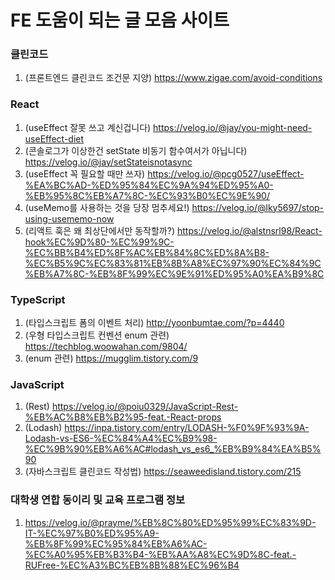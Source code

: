 # FE 도움이 되는 글 모음 사이트

### 클린코드

1. (프론트엔드 클린코드 조건문 지양) https://www.zigae.com/avoid-conditions

### React

1. (useEffect 잘못 쓰고 계신겁니다) https://velog.io/@jay/you-might-need-useEffect-diet
2. (콘솔로그가 이상한건 setState 비동기 함수여서가 아닙니다) https://velog.io/@jay/setStateisnotasync
3. (useEffect 꼭 필요할 때만 쓰자) https://velog.io/@pcg0527/useEffect-%EA%BC%AD-%ED%95%84%EC%9A%94%ED%95%A0-%EB%95%8C%EB%A7%8C-%EC%93%B0%EC%9E%90/
4. (useMemo를 사용하는 것을 당장 멈추세요!) https://velog.io/@lky5697/stop-using-usememo-now
5. (리액트 훅은 왜 최상단에서만 동작할까?) https://velog.io/@alstnsrl98/React-hook%EC%9D%80-%EC%99%9C-%EC%BB%B4%ED%8F%AC%EB%84%8C%ED%8A%B8-%EC%B5%9C%EC%83%81%EB%8B%A8%EC%97%90%EC%84%9C%EB%A7%8C-%EB%8F%99%EC%9E%91%ED%95%A0%EA%B9%8C

### TypeScript

1. (타입스크립트 폼의 이벤트 처리) http://yoonbumtae.com/?p=4440
2. (우형 타입스크립트 컨벤션 enum 관련) https://techblog.woowahan.com/9804/
3. (enum 관련) https://mugglim.tistory.com/9

### JavaScript

1. (Rest) https://velog.io/@poiu0329/JavaScript-Rest-%EB%AC%B8%EB%B2%95-feat.-React-props
2. (Lodash) https://inpa.tistory.com/entry/LODASH-%F0%9F%93%9A-Lodash-vs-ES6-%EC%84%A4%EC%B9%98-%EC%9B%90%EB%A6%AC#lodash_vs_es6_%EB%B9%84%EA%B5%90
3. (자바스크립트 클린코드 작성법) https://seaweedisland.tistory.com/215

### 대학생 연합 동이리 및 교육 프로그램 정보
1. https://velog.io/@prayme/%EB%8C%80%ED%95%99%EC%83%9D-IT-%EC%97%B0%ED%95%A9-%EB%8F%99%EC%95%84%EB%A6%AC-%EC%A0%95%EB%B3%B4-%EB%AA%A8%EC%9D%8C-feat.-RUFree-%EC%A3%BC%EB%8B%88%EC%96%B4
